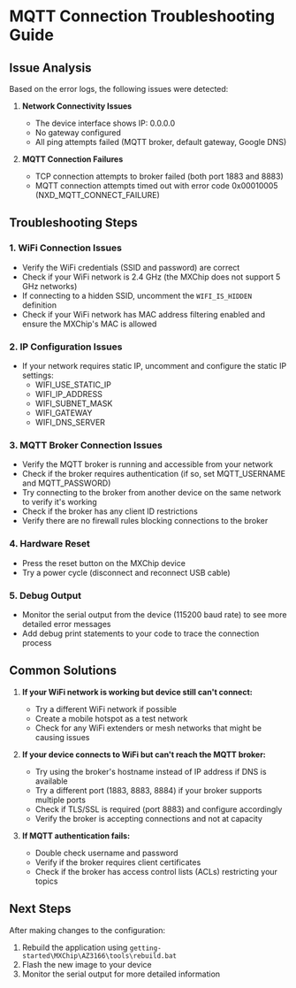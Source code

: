 # MQTT Connection Troubleshooting Guide

## Issue Analysis
Based on the error logs, the following issues were detected:

1. **Network Connectivity Issues**
   - The device interface shows IP: 0.0.0.0
   - No gateway configured
   - All ping attempts failed (MQTT broker, default gateway, Google DNS)

2. **MQTT Connection Failures**
   - TCP connection attempts to broker failed (both port 1883 and 8883)
   - MQTT connection attempts timed out with error code 0x00010005 (NXD_MQTT_CONNECT_FAILURE)

## Troubleshooting Steps

### 1. WiFi Connection Issues
- Verify the WiFi credentials (SSID and password) are correct
- Check if your WiFi network is 2.4 GHz (the MXChip does not support 5 GHz networks)
- If connecting to a hidden SSID, uncomment the `WIFI_IS_HIDDEN` definition
- Check if your WiFi network has MAC address filtering enabled and ensure the MXChip's MAC is allowed

### 2. IP Configuration Issues
- If your network requires static IP, uncomment and configure the static IP settings:
  - WIFI_USE_STATIC_IP
  - WIFI_IP_ADDRESS
  - WIFI_SUBNET_MASK
  - WIFI_GATEWAY
  - WIFI_DNS_SERVER

### 3. MQTT Broker Connection Issues
- Verify the MQTT broker is running and accessible from your network
- Check if the broker requires authentication (if so, set MQTT_USERNAME and MQTT_PASSWORD)
- Try connecting to the broker from another device on the same network to verify it's working
- Check if the broker has any client ID restrictions
- Verify there are no firewall rules blocking connections to the broker

### 4. Hardware Reset
- Press the reset button on the MXChip device
- Try a power cycle (disconnect and reconnect USB cable)

### 5. Debug Output
- Monitor the serial output from the device (115200 baud rate) to see more detailed error messages
- Add debug print statements to your code to trace the connection process

## Common Solutions

1. **If your WiFi network is working but device still can't connect:**
   - Try a different WiFi network if possible
   - Create a mobile hotspot as a test network
   - Check for any WiFi extenders or mesh networks that might be causing issues

2. **If your device connects to WiFi but can't reach the MQTT broker:**
   - Try using the broker's hostname instead of IP address if DNS is available
   - Try a different port (1883, 8883, 8884) if your broker supports multiple ports
   - Check if TLS/SSL is required (port 8883) and configure accordingly
   - Verify the broker is accepting connections and not at capacity

3. **If MQTT authentication fails:**
   - Double check username and password
   - Verify if the broker requires client certificates
   - Check if the broker has access control lists (ACLs) restricting your topics

## Next Steps
After making changes to the configuration:
1. Rebuild the application using `getting-started\MXChip\AZ3166\tools\rebuild.bat`
2. Flash the new image to your device
3. Monitor the serial output for more detailed information
